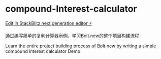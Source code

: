 # compound-Interest-calculator

[Edit in StackBlitz next generation editor ⚡️](https://stackblitz.com/~/github.com/titus-yuan/compound-Interest-calculator)

通过编写简单的复利计算器示例，学习Bolt.new的整个项目构建流程

Learn the entire project building process of Bolt.new by writing a simple compound interest calculator Demo
